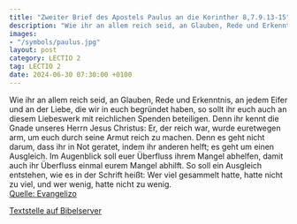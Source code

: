 ```yaml
---
title: "Zweiter Brief des Apostels Paulus an die Korinther 8,7.9.13-15"
description: "Wie ihr an allem reich seid, an Glauben, Rede und Erkenntnis, an jedem Eifer und an der Liebe, die wir in euch begründet haben, so sollt ihr euch auch an diesem Liebeswerk mit reichlichen Spenden beteiligen. Denn ihr kennt die Gnade unseres Herrn Jesus Christus: Er, der reich war...."
images:
- "/symbols/paulus.jpg"
layout: post
category: LECTIO 2
tag: LECTIO 2
date: 2024-06-30 07:30:00 +0100
---
```

Wie ihr an allem reich seid, an Glauben, Rede und Erkenntnis, an jedem Eifer und an der Liebe, die wir in euch begründet haben, so sollt ihr euch auch an diesem Liebeswerk mit reichlichen Spenden beteiligen.
Denn ihr kennt die Gnade unseres Herrn Jesus Christus: Er, der reich war, wurde euretwegen arm, um euch durch seine Armut reich zu machen.<!--more-->
Denn es geht nicht darum, dass ihr in Not geratet, indem ihr anderen helft; es geht um einen Ausgleich.
Im Augenblick soll euer Überfluss ihrem Mangel abhelfen, damit auch ihr Überfluss einmal eurem Mangel abhilft. So soll ein Ausgleich entstehen,
wie es in der Schrift heißt: Wer viel gesammelt hatte, hatte nicht zu viel, und wer wenig, hatte nicht zu wenig.<br>
[Quelle: Evangelizo](https://evangeliumtagfuertag.org/DE/gospel)

[Textstelle auf Bibelserver](https://www.bibleserver.com/EU/2.Korinther8,7.9.13-15)
